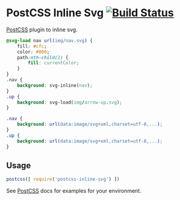 # PostCSS Inline Svg [![Build Status][ci-img]][ci]

[PostCSS] plugin to inline svg.

[PostCSS]: https://github.com/postcss/postcss
[ci-img]:  https://travis-ci.org/TrySound/postcss-inline-svg.svg
[ci]:      https://travis-ci.org/TrySound/postcss-inline-svg

```css
@svg-load nav url(img/nav.svg) {
    fill: #cfc;
    color: #000;
    path:nth-child(2) {
        fill: currentColor;
    }
}
.nav {
    background: svg-inline(nav);
}
.up {
    background: svg-load(img/arrow-up.svg);
}
```

```css
.nav {
    background: url(data:image/svg+xml,charset=utf-8,...);
}
.up {
    background: url(data:image/svg+xml,charset=utf-8,...);
}
```

## Usage

```js
postcss([ require('postcss-inline-svg') ])
```

See [PostCSS] docs for examples for your environment.

